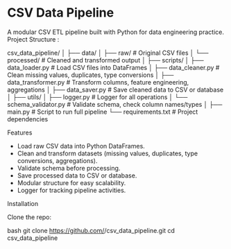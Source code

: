 # CSV Data Pipeline

A modular CSV ETL pipeline built with Python for data engineering practice.
Project Structure : 

csv_data_pipeline/
│
├── data/
│ ├── raw/ # Original CSV files
│ └── processed/ # Cleaned and transformed output
│
├── scripts/
│ ├── data_loader.py # Load CSV files into DataFrames
│ ├── data_cleaner.py # Clean missing values, duplicates, type conversions
│ ├── data_transformer.py # Transform columns, feature engineering, aggregations
│ ├── data_saver.py # Save cleaned data to CSV or database
│
├── utils/
│ ├── logger.py # Logger for all operations
│ └── schema_validator.py # Validate schema, check column names/types
│
├── main.py # Script to run full pipeline
└── requirements.txt # Project dependencies

Features

- Load raw CSV data into Python DataFrames.
- Clean and transform datasets (missing values, duplicates, type conversions, aggregations).
- Validate schema before processing.
- Save processed data to CSV or database.
- Modular structure for easy scalability.
- Logger for tracking pipeline activities.



Installation

Clone the repo:

bash
git clone https://github.com/<your-username>/csv_data_pipeline.git
cd csv_data_pipeline
